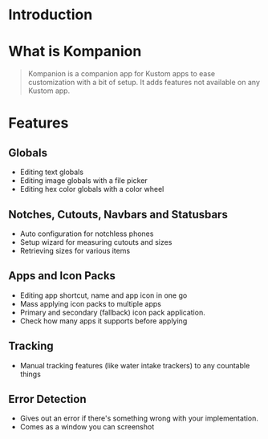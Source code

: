 # Introduction

# What is Kompanion
> Kompanion is a companion app for Kustom apps to ease customization with a bit of setup. It adds features not available on any Kustom app.

# Features

## Globals

- Editing text globals
- Editing image globals with a file picker
- Editing hex color globals with a color wheel

## Notches, Cutouts, Navbars and Statusbars

- Auto configuration for notchless phones
- Setup wizard for measuring cutouts and sizes
- Retrieving sizes for various items

## Apps and Icon Packs

- Editing app shortcut, name and app icon in one go
- Mass applying icon packs to multiple apps
- Primary and secondary (fallback) icon pack application.
- Check how many apps it supports before applying

## Tracking
- Manual tracking features (like water intake trackers) to any countable things

## Error Detection
- Gives out an error if there's something wrong with your implementation.
- Comes as a window you can screenshot

